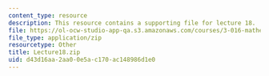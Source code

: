 ```yaml
---
content_type: resource
description: This resource contains a supporting file for lecture 18.
file: https://ol-ocw-studio-app-qa.s3.amazonaws.com/courses/3-016-mathematics-for-materials-scientists-and-engineers-fall-2005/d43d16aa2aa00e5ac170ac148986d1e0_Lecture18.zip
file_type: application/zip
resourcetype: Other
title: Lecture18.zip
uid: d43d16aa-2aa0-0e5a-c170-ac148986d1e0
---
```

